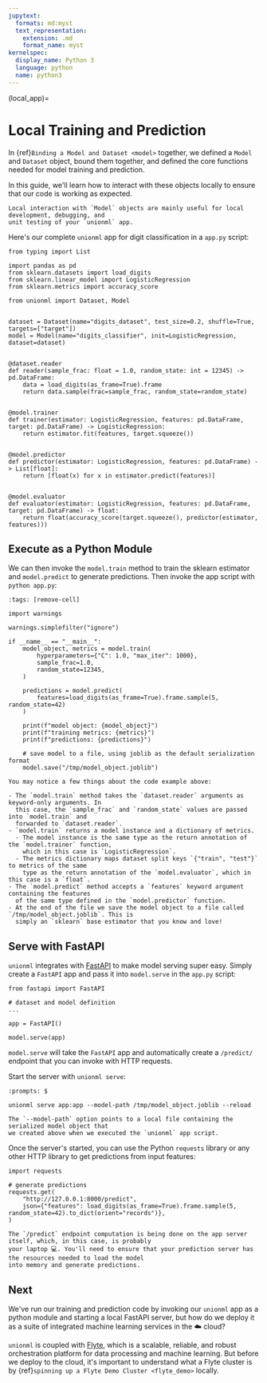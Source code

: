 ```yaml
---
jupytext:
  formats: md:myst
  text_representation:
    extension: .md
    format_name: myst
kernelspec:
  display_name: Python 3
  language: python
  name: python3
---
```


(local_app)=

# Local Training and Prediction

In {ref}`Binding a Model and Dataset <model>` together, we defined a `Model` and `Dataset` object,
bound them together, and defined the core functions needed for model training and prediction.

In this guide, we'll learn how to interact with these objects locally to ensure that our code
is working as expected.

```{note}
Local interaction with `Model` objects are mainly useful for local development, debugging, and
unit testing of your `unionml` app.
```

Here's our complete `unionml` app for digit classification in a `app.py` script:

```{code-cell}
from typing import List

import pandas as pd
from sklearn.datasets import load_digits
from sklearn.linear_model import LogisticRegression
from sklearn.metrics import accuracy_score

from unionml import Dataset, Model


dataset = Dataset(name="digits_dataset", test_size=0.2, shuffle=True, targets=["target"])
model = Model(name="digits_classifier", init=LogisticRegression, dataset=dataset)


@dataset.reader
def reader(sample_frac: float = 1.0, random_state: int = 12345) -> pd.DataFrame:
    data = load_digits(as_frame=True).frame
    return data.sample(frac=sample_frac, random_state=random_state)


@model.trainer
def trainer(estimator: LogisticRegression, features: pd.DataFrame, target: pd.DataFrame) -> LogisticRegression:
    return estimator.fit(features, target.squeeze())


@model.predictor
def predictor(estimator: LogisticRegression, features: pd.DataFrame) -> List[float]:
    return [float(x) for x in estimator.predict(features)]


@model.evaluator
def evaluator(estimator: LogisticRegression, features: pd.DataFrame, target: pd.DataFrame) -> float:
    return float(accuracy_score(target.squeeze(), predictor(estimator, features)))
```

## Execute as a Python Module

We can then invoke the `model.train` method to train the sklearn estimator and `model.predict`
to generate predictions. Then invoke the app script with `python app.py`:

```{code-cell}
:tags: [remove-cell]

import warnings

warnings.simplefilter("ignore")
```

```{code-cell}
if __name__ == "__main__":
    model_object, metrics = model.train(
        hyperparameters={"C": 1.0, "max_iter": 1000},
        sample_frac=1.0,
        random_state=12345,
    )

    predictions = model.predict(
        features=load_digits(as_frame=True).frame.sample(5, random_state=42)
    )

    print(f"model object: {model_object}")
    print(f"training metrics: {metrics}")
    print(f"predictions: {predictions}")

    # save model to a file, using joblib as the default serialization format
    model.save("/tmp/model_object.joblib")
```

```{note}
You may notice a few things about the code example above:

- The `model.train` method takes the `dataset.reader` arguments as keyword-only arguments. In
  this case, the `sample_frac` and `random_state` values are passed into `model.train` and
  forwarded to `dataset.reader`.
- `model.train` returns a model instance and a dictionary of metrics.
  - The model instance is the same type as the return annotation of the `model.trainer` function,
    which in this case is `LogisticRegression`.
  - The metrics dictionary maps dataset split keys `{"train", "test"}` to metrics of the same
    type as the return annotation of the `model.evaluator`, which in this case is a `float`.
- The `model.predict` method accepts a `features` keyword argument containing the features
  of the same type defined in the `model.predictor` function.
- At the end of the file we save the model object to a file called `/tmp/model_object.joblib`. This is
  simply an `sklearn` base estimator that you know and love!
```

## Serve with FastAPI

`unionml` integrates with [FastAPI](https://fastapi.tiangolo.com/) to make model serving super easy. Simply
create a `FastAPI` app and pass it into `model.serve` in the `app.py` script:

```{code-cell}
from fastapi import FastAPI

# dataset and model definition
...

app = FastAPI()

model.serve(app)
```

`model.serve` will take the `FastAPI` app and automatically create a `/predict/` endpoint that you can
invoke with HTTP requests.

Start the server with `unionml serve`:

```{prompt} bash
:prompts: $

unionml serve app:app --model-path /tmp/model_object.joblib --reload
```

```{note}
The `--model-path` option points to a local file containing the serialized model object that
we created above when we executed the `unionml` app script.
```

Once the server's started, you can use the Python `requests` library or any other HTTP library
to get predictions from input features:

```{code-block} python
import requests

# generate predictions
requests.get(
    "http://127.0.0.1:8000/predict",
    json={"features": load_digits(as_frame=True).frame.sample(5, random_state=42).to_dict(orient="records")},
)
```

```{note}
The `/predict` endpoint computation is being done on the app server itself, which, in this case, is probably
your laptop 💻. You'll need to ensure that your prediction server has the resources needed to load the model
into memory and generate predictions.
```

## Next

We've run our training and prediction code by invoking our `unionml` app as a
python module and starting a local FastAPI server, but how do we deploy it as a suite of integrated
machine learning services in the ☁️ cloud?

`unionml` is coupled with [Flyte](https://docs.flyte.org/en/latest/), which is a scalable,
reliable, and robust orchestration platform for data processing and machine learning. But before we
deploy to the cloud, it's important to understand what a Flyte cluster is by
{ref}`spinning up a Flyte Demo Cluster <flyte_demo>` locally.
